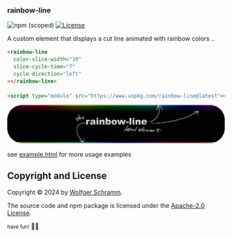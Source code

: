 ### rainbow-line

![npm (scoped)](https://img.shields.io/npm/v/rainbow-line) [![License](https://img.shields.io/badge/License-Apache_2.0-yellowgreen.svg)](https://opensource.org/licenses/Apache-2.0)

A custom element that displays a cut line animated with rainbow colors ..

```html
<rainbow-line
  color-slice-width="10"
  slice-cycle-time="7"
  cycle-direction="left"
></rainbow-line>

<script type="module" src="https://www.unpkg.com/rainbow-line@latest"></script>
```

![rainbow-line elements preview](preview.png)

see [example.html](example.html) for more usage examples


## Copyright and License

Copyright &copy; 2024 by [Wolfger Schramm](mailto:wolfger@spearwolf.de?subject=[GitHub]%20@spearwolf/offscreen-display).

The source code and npm package is licensed under the [Apache-2.0 License](./LICENSE).


<small>have fun!</small>
🚀🌱
